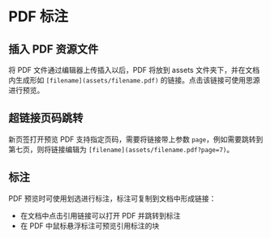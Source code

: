 # PDF 标注

## 插入 PDF 资源文件

将 PDF 文件通过编辑器上传插入以后，PDF 将放到 assets 文件夹下，并在文档内生成形如 `[filename](assets/filename.pdf)` 的链接。点击该链接可使用思源进行预览。

## 超链接页码跳转

新页签打开预览 PDF 支持指定页码，需要将链接带上参数 `page`，例如需要跳转到第七页，则将链接编辑为 `[filename](assets/filename.pdf?page=7)`。

## 标注

PDF 预览时可使用划选进行标注，标注可复制到文档中形成链接：

* 在文档中点击引用链接可以打开 PDF 并跳转到标注
* 在 PDF 中鼠标悬浮标注可预览引用标注的块
